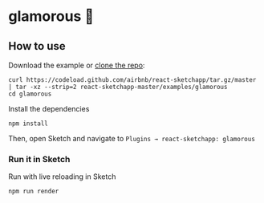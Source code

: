 # glamorous 💄

## How to use
Download the example or [clone the repo](http://github.com/airbnb/react-sketchapp):
```
curl https://codeload.github.com/airbnb/react-sketchapp/tar.gz/master | tar -xz --strip=2 react-sketchapp-master/examples/glamorous
cd glamorous
```

Install the dependencies
```
npm install
```

Then, open Sketch and navigate to `Plugins → react-sketchapp: glamorous`

### Run it in Sketch
Run with live reloading in Sketch
```
npm run render
```
